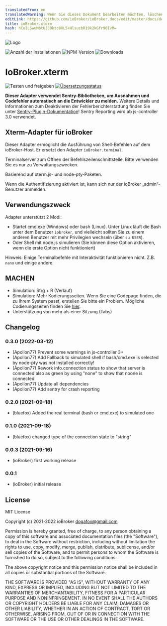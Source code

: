 ```yaml
---
translatedFrom: en
translatedWarning: Wenn Sie dieses Dokument bearbeiten möchten, löschen Sie bitte das Feld "translationsFrom". Andernfalls wird dieses Dokument automatisch erneut übersetzt
editLink: https://github.com/ioBroker/ioBroker.docs/edit/master/docs/de/adapterref/iobroker.xterm/README.md
title: ioBroker.xterm
hash: hCuILSwuMbtUJCOktc8XL5+HlsucbR19k2kGfr90IvM=
---
```

![Logo](../../../en/adapterref/iobroker.xterm/admin/xterm.png)

![Anzahl der Installationen](http://iobroker.live/badges/xterm-stable.svg)
![NPM-Version](http://img.shields.io/npm/v/iobroker.xterm.svg)
![Downloads](https://img.shields.io/npm/dm/iobroker.xterm.svg)

# IoBroker.xterm
![Testen und freigeben](https://github.com/ioBroker/ioBroker.xterm/workflows/Test%20and%20Release/badge.svg) [![Übersetzungsstatus](https://weblate.iobroker.net/widgets/adapters/-/xterm/svg-badge.svg)](https://weblate.iobroker.net/engage/adapters/?utm_source=widget)

**Dieser Adapter verwendet Sentry-Bibliotheken, um Ausnahmen und Codefehler automatisch an die Entwickler zu melden.** Weitere Details und Informationen zum Deaktivieren der Fehlerberichterstattung finden Sie unter [Sentry-Plugin-Dokumentation](https://github.com/ioBroker/plugin-sentry#plugin-sentry)! Sentry Reporting wird ab js-controller 3.0 verwendet.

## Xterm-Adapter für ioBroker
Dieser Adapter ermöglicht die Ausführung von Shell-Befehlen auf dem ioBroker-Host. Er ersetzt den Adapter `ioBroker.terminal`.

Terminalserver zum Öffnen der Befehlszeilenschnittstelle.
Bitte verwenden Sie es nur zu Verwaltungszwecken.

Basierend auf xterm.js- und node-pty-Paketen.

Wenn die Authentifizierung aktiviert ist, kann sich nur der ioBroker „admin“-Benutzer anmelden.

## Verwendungszweck
Adapter unterstützt 2 Modi:

- Startet cmd.exe (Windows) oder bash (Linux). Unter Linux läuft die Bash unter dem Benutzer `iobroker`, und vielleicht sollten Sie zu einem anderen Benutzer mit mehr Privilegien wechseln (über `su USER`).
- Oder Shell mit node.js simulieren (Sie können diese Option aktivieren, wenn die erste Option nicht funktioniert)

Hinweis: Einige Terminalbefehle mit Interaktivität funktionieren nicht. Z.B. `nano` und einige andere.

## MACHEN
- Simulation: Strg + R (Verlauf)
- Simulation: Mehr Kodierungsseiten. Wenn Sie eine Codepage finden, die zu Ihrem System passt, erstellen Sie bitte ein Problem. Mögliche Codierungsseiten finden Sie [hier](https://github.com/ashtuchkin/iconv-lite/wiki/Supported-Encodings).
- Unterstützung von mehr als einer Sitzung (Tabs)

<!-- Platzhalter für die nächste Version (am Zeilenanfang):

### __LAUFENDE ARBEIT__ -->

## Changelog
### 0.3.0 (2022-03-12)
* (Apollon77) Prevent some warnings in js-controller 3+
* (Apollon77) Add Fallback to simulated shell if bash/cmd.exe is selected by node-pty was not installed correctly!
* (Apollon77) Rework info.connection status to show that server is connected also as green by using "none" to show that noone is connected
* (Apollon77) Update all dependencies
* (Apollon77) Add sentry for crash reporting

### 0.2.0 (2021-09-18)
* (bluefox) Added the real terminal (bash or cmd.exe) to simulated one

### 0.1.0 (2021-09-18)
* (bluefox) changed type of the connection state to "string"

### 0.0.3 (2021-09-16)
* (ioBroker) first working release

### 0.0.1
* (ioBroker) initial release

## License
MIT License

Copyright (c) 2021-2022 ioBroker <dogafox@gmail.com>

Permission is hereby granted, free of charge, to any person obtaining a copy
of this software and associated documentation files (the "Software"), to deal
in the Software without restriction, including without limitation the rights
to use, copy, modify, merge, publish, distribute, sublicense, and/or sell
copies of the Software, and to permit persons to whom the Software is
furnished to do so, subject to the following conditions:

The above copyright notice and this permission notice shall be included in all
copies or substantial portions of the Software.

THE SOFTWARE IS PROVIDED "AS IS", WITHOUT WARRANTY OF ANY KIND, EXPRESS OR
IMPLIED, INCLUDING BUT NOT LIMITED TO THE WARRANTIES OF MERCHANTABILITY,
FITNESS FOR A PARTICULAR PURPOSE AND NONINFRINGEMENT. IN NO EVENT SHALL THE
AUTHORS OR COPYRIGHT HOLDERS BE LIABLE FOR ANY CLAIM, DAMAGES OR OTHER
LIABILITY, WHETHER IN AN ACTION OF CONTRACT, TORT OR OTHERWISE, ARISING FROM,
OUT OF OR IN CONNECTION WITH THE SOFTWARE OR THE USE OR OTHER DEALINGS IN THE
SOFTWARE.
